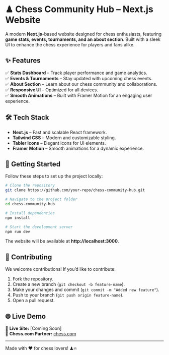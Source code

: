 # ♟ Chess Community Hub – Next.js Website

A modern **Next.js**-based website designed for chess enthusiasts, featuring **game stats, events, tournaments, and an about section**. Built with a sleek UI to enhance the chess experience for players and fans alike.

## ✨ Features

✅ **Stats Dashboard** – Track player performance and game analytics.  
✅ **Events & Tournaments** – Stay updated with upcoming chess events.  
✅ **About Section** – Learn about our chess community and collaborations.  
✅ **Responsive UI** – Optimized for all devices.  
✅ **Smooth Animations** – Built with Framer Motion for an engaging user experience.  

## 🛠 Tech Stack

- **Next.js** – Fast and scalable React framework.
- **Tailwind CSS** – Modern and customizable styling.
- **Tabler Icons** – Elegant icons for UI elements.
- **Framer Motion** – Smooth animations for a dynamic experience.

## 🚀 Getting Started

Follow these steps to set up the project locally:

```bash
# Clone the repository
git clone https://github.com/your-repo/chess-community-hub.git

# Navigate to the project folder
cd chess-community-hub

# Install dependencies
npm install

# Start the development server
npm run dev
```

The website will be available at **http://localhost:3000**.

## 🎯 Contributing

We welcome contributions! If you’d like to contribute:

1. Fork the repository.
2. Create a new branch (`git checkout -b feature-name`).
3. Make your changes and commit (`git commit -m "Added new feature"`).
4. Push to your branch (`git push origin feature-name`).
5. Open a pull request.

## 🌐 Live Demo

🔗 **Live Site:** [Coming Soon]  
🔗 **Chess.com Partner:** [chess.com](https://www.chess.com)

---

Made with ❤️ for chess lovers! ♟🔥

